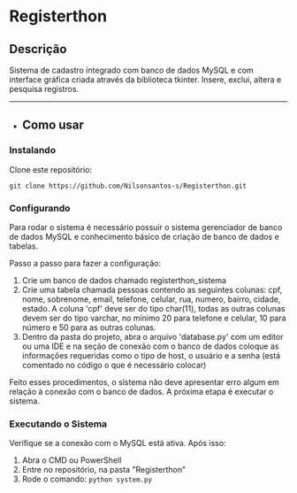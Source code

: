 # Registerthon
## **Descrição**
Sistema de cadastro integrado com banco de dados MySQL e com interface gráfica criada através da biblioteca tkinter. Insere, exclui, altera e pesquisa registros.

___

- ## Como usar
### Instalando
Clone este repositório:

```git clone https://github.com/Nilsonsantos-s/Registerthon.git```

### Configurando

Para rodar o sistema é necessário possuir o sistema gerenciador de banco de dados MySQL e conhecimento básico de criação de banco de dados e tabelas.

Passo a passo para fazer a configuração:

<ol>
    <li>Crie um banco de dados chamado registerthon_sistema</li>
    <li>Crie uma tabela chamada pessoas contendo as seguintes colunas: cpf, nome, sobrenome, email, telefone, celular, rua, numero, bairro, cidade, estado. A coluna 'cpf' deve ser do tipo char(11), todas as outras colunas devem ser do tipo varchar, no mínimo 20 para telefone e celular, 10 para número e 50 para as outras colunas.</li>
    <li>Dentro da pasta do projeto, abra o arquivo 'database.py' com um editor ou uma IDE e na seção de conexão com o banco de dados coloque as informações requeridas como o tipo de host, o usuário e a senha (está comentado no código o que é necessário colocar)</li>
</ol>

Feito esses procedimentos, o sistema não deve apresentar erro algum em relação à conexão com o banco de dados. A próxima etapa é executar o sistema.

### Executando o Sistema

Verifique se a conexão com o MySQL está ativa. Após isso:

<ol>
    <li>Abra o CMD ou PowerShell</li>
    <li>Entre no repositório, na pasta "Registerthon"</li>
    <li>Rode o comando: <code>python system.py</code></li>
</ol>

